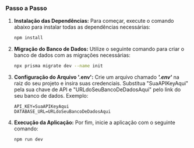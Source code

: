 ### Passo a Passo

1. **Instalação das Dependências:**
   Para começar, execute o comando abaixo para instalar todas as dependências necessárias:
   ```bash
   npm install
   ```

2. **Migração do Banco de Dados:**
   Utilize o seguinte comando para criar o banco de dados com as migrações necessárias:
   ```bash
   npx prisma migrate dev --name init
   ```

3. **Configuração do Arquivo '.env':**
   Crie um arquivo chamado ***'.env'*** na raiz do seu projeto e insira suas credenciais. Substitua "SuaAPIKeyAqui" pela sua chave de API e "URLdoSeuBancoDeDadosAqui" pelo link do seu banco de dados. Exemplo:
   ```plaintext
   API_KEY=SuaAPIKeyAqui
   DATABASE_URL=URLdoSeuBancoDeDadosAqui
   ```

4. **Execução da Aplicação:**
   Por fim, inicie a aplicação com o seguinte comando:
   ```bash
   npm run dev
   ```

